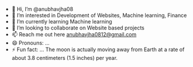 - 👋 Hi, I’m @anubhavjha08
- 👀 I’m interested in Development of Websites, Machine learning, Finance
- 🌱 I’m currently learning Machine learning
- 💞️ I’m looking to collaborate on Website based projects
- 📫 Reach me out here anubhavjha0812@gmail.com
- 😄 Pronouns: ...
- ⚡ Fun fact: ... The moon is actually moving away from Earth at a rate of about 3.8 centimeters (1.5 inches) per year.

<!---
anubhavjha08/anubhavjha08 is a ✨ special ✨ repository because its `README.md` (this file) appears on your GitHub profile.
You can click the Preview link to take a look at your changes.
--->
